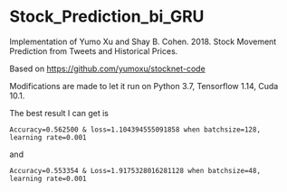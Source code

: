 # Stock_Prediction_bi_GRU
Implementation of Yumo Xu and Shay B. Cohen. 2018. Stock Movement Prediction from Tweets and Historical Prices.

Based on https://github.com/yumoxu/stocknet-code

Modifications are made to let it run on Python 3.7, Tensorflow 1.14, Cuda 10.1.

The best result I can get is 

`Accuracy=0.562500 & loss=1.104394555091858 when batchsize=128, learning rate=0.001`

and 

`Accuracy=0.553354 & Loss=1.9175328016281128 when batchsize=48, learning rate=0.001`
